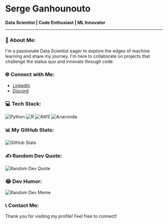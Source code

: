 # Serge Ganhounouto

**Data Scientist | Code Enthusiast | ML Innovator**

---

### 🌟 About Me:
I'm a passionate Data Scientist eager to explore the edges of machine learning and share my journey. I'm here to collaborate on projects that challenge the status quo and innovate through code.

### 🌐 Connect with Me:
- [LinkedIn](https://linkedin.com/in/gserge/)
- [Discord](https://discord.gg/MPVBTWWf)

### 💻 Tech Stack:
![Python](https://img.shields.io/badge/python-3670A0?style=flat&logo=python&logoColor=ffdd54)
![R](https://img.shields.io/badge/r-%23276DC3.svg?style=flat&logo=r&logoColor=white)
![AWS](https://img.shields.io/badge/AWS-%23FF9900.svg?style=flat&logo=amazon-aws&logoColor=white)
![Anaconda](https://img.shields.io/badge/Anaconda-%2344A833.svg?style=flat&logo=anaconda&logoColor=white)
<!-- More badges can be added in the same way -->

### 📊 My GitHub Stats:
![GitHub Stats](https://github-readme-stats.vercel.app/api?username=GhntSergio&theme=dark&hide_border=false&include_all_commits=true&count_private=true)

### ✍️ Random Dev Quote:
![Random Dev Quote](https://quotes-github-readme.vercel.app/api?type=horizontal&theme=radical)

### 😂 Dev Humor:
![Random Dev Meme](https://random-memer.herokuapp.com/)

### 📞 Contact Me:
Thank you for visiting my profile! Feel free to connect!
